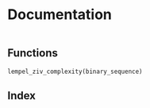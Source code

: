 # Documentation

```@contents
```

## Functions

```@docs
lempel_ziv_complexity(binary_sequence)
```

## Index

```@index
```